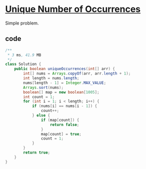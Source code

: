# [Unique Number of Occurrences](https://leetcode.com/problems/unique-number-of-occurrences/)

Simple problem.

## code

```java
/**
 * 3 ms, 41.9 MB
 */
class Solution {
    public boolean uniqueOccurrences(int[] arr) {
        int[] nums = Arrays.copyOf(arr, arr.length + 1);
        int length = nums.length;
        nums[length - 1] = Integer.MAX_VALUE;
        Arrays.sort(nums);
        boolean[] map = new boolean[1005];
        int count = 1;
        for (int i = 1; i < length; i++) {
            if (nums[i] == nums[i - 1]) {
                count++;
            } else {
                if (map[count]) {
                    return false;
                }
                map[count] = true;
                count = 1;
            }
        }
        return true;
    }
}
```
